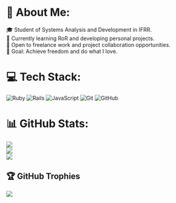 # 💫 About Me:
🎓 Student of Systems Analysis and Development in IFRR.<br>
🌱 Currently learning RoR and developing personal projects.<br>
💼 Open to freelance work and project collaboration opportunities.<br>
🎯 Goal: Achieve freedom and do what I love.

# 💻 Tech Stack:
![Ruby](https://img.shields.io/badge/ruby-%23CC342D.svg?style=for-the-badge&logo=ruby&logoColor=white) ![Rails](https://img.shields.io/badge/rails-%23CC0000.svg?style=for-the-badge&logo=ruby-on-rails&logoColor=white)
![JavaScript](https://img.shields.io/badge/javascript-%23323330.svg?style=for-the-badge&logo=javascript&logoColor=%23F7DF1E) <!-- ![React](https://img.shields.io/badge/react-%2320232a.svg?style=for-the-badge&logo=react&logoColor=%2361DAFB) not yet-->
![Git](https://img.shields.io/badge/git-%23F05033.svg?style=for-the-badge&logo=git&logoColor=white) ![GitHub](https://img.shields.io/badge/github-%23121011.svg?style=for-the-badge&logo=github&logoColor=white)
# 📊 GitHub Stats:
![](https://github-readme-stats.vercel.app/api?username=Gustavicho&theme=catppuccin_mocha&hide_border=true&include_all_commits=false&count_private=false)<br/>
![](https://github-readme-streak-stats.herokuapp.com/?user=Gustavicho&theme=catppuccin_mocha&hide_border=true)<br/>
![](https://github-readme-stats.vercel.app/api/top-langs/?username=Gustavicho&theme=catppuccin_mocha&hide_border=true&include_all_commits=false&count_private=false&layout=compact)

## 🏆 GitHub Trophies
![](https://github-profile-trophy.vercel.app/?username=Gustavicho&theme=monokai&no-frame=true&no-bg=true&margin-w=4)
<!-- Proudly created with GPRM ( https://gprm.itsvg.in ) -->
